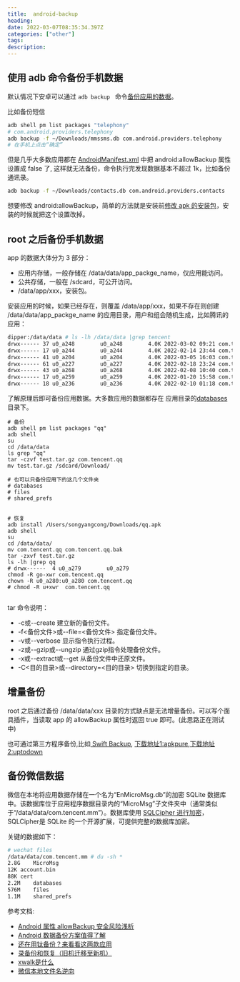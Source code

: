 ```yaml
---
title:  android-backup
heading: 
date: 2022-03-07T08:35:34.397Z
categories: ["other"]
tags: 
description: 
---
```


## 使用 adb 命令备份手机数据

默认情况下安卓可以通过 `adb backup ` 命令[备份应用的数据](https://blog.csdn.net/qq_41730930/article/details/88074992)。

比如备份短信
```bash
adb shell pm list packages "telephony"
# com.android.providers.telephony
adb backup -f ~/Downloads/mmssms.db com.android.providers.telephony
# 在手机上点击“确定”
```


但是几乎大多数应用都在 [AndroidManifest.xml](https://segmentfault.com/a/1190000002590577) 中把 android:allowBackup 属性设置成 false 了, 这样就无法备份，命令执行完发现数据基本不超过 1k，比如备份通讯录。
```bash
adb backup -f ~/Downloads/contacts.db com.android.providers.contacts
```

想要修改 android:allowBackup，简单的方法就是安装前[修改 apk 的安装包](https://forum.xda-developers.com/t/guide-how-to-enable-adb-backup-for-any-app-changing-android-allowbackup.3495117/)，安装的时候就把这个设置改掉。

## root 之后备份手机数据

app 的数据大体分为 3 部分：
- 应用内存储，一般存储在 /data/data/app_packge_name，仅应用能访问。
- 公共存储，一般在 /sdcard，可公开访问。
- /data/app/xxx，安装包。

安装应用的时候，如果已经存在，则覆盖 /data/app/xxx，如果不存在则创建 /data/data/app_packge_name 的应用目录，用户和组会随机生成，比如腾讯的应用：
```bash
dipper:/data/data # ls -lh /data/data |grep tencent                                                                                              
drwx------ 37 u0_a248        u0_a248        4.0K 2022-03-02 09:21 com.tencent.android.qqdownloader
drwx------ 17 u0_a244        u0_a244        4.0K 2022-02-14 23:44 com.tencent.androidqqmail
drwx------ 41 u0_a204        u0_a204        4.0K 2022-03-05 16:03 com.tencent.map
drwx------ 61 u0_a227        u0_a227        4.0K 2022-02-18 23:24 com.tencent.mm
drwx------ 43 u0_a268        u0_a268        4.0K 2022-02-08 10:40 com.tencent.qqmusic
drwx------ 17 u0_a259        u0_a259        4.0K 2022-01-20 15:58 com.tencent.wemeet.app
drwx------ 18 u0_a236        u0_a236        4.0K 2022-02-10 01:18 com.tencent.weread
```

了解原理后即可备份应用数据。大多数应用的数据都存在 应用目录的[databases](https://www.cnblogs.com/slankka/p/9158599.html) 目录下。
```
# 备份
adb shell pm list packages "qq"
adb shell
su
cd /data/data 
ls grep "qq"
tar -czvf test.tar.gz com.tencent.qq
mv test.tar.gz /sdcard/Download/

# 也可以只备份应用下的这几个文件夹
# databases
# files
# shared_prefs


# 恢复
adb install /Users/songyangcong/Downloads/qq.apk
adb shell
su
cd /data/data/
mv com.tencent.qq com.tencent.qq.bak
tar -zxvf test.tar.gz
ls -lh |grep qq                                         
# drwx------  4 u0_a279        u0_a279   
chmod -R go-xwr com.tencent.qq
chown -R u0_a280:u0_a280 com.tencent.qq
# chmod -R u+xwr  com.tencent.qq


```

tar 命令说明：
 - -c或--create 建立新的备份文件。
 - -f<备份文件>或--file=<备份文件> 指定备份文件。
 - -v或--verbose 显示指令执行过程。
 - -z或--gzip或--ungzip 通过gzip指令处理备份文件。
 - -x或--extract或--get 从备份文件中还原文件。
 - -C<目的目录>或--directory=<目的目录> 切换到指定的目录。

## 增量备份
root 之后通过备份 /data/data/xxx 目录的方式缺点是无法增量备份。可以写个面具插件，当读取 app 的 allowBackup 属性时返回 true 即可。(此思路正在测试中)


也可通过第三方程序备份,比如[ Swift Backup](https://sspai.com/post/55454), 
[下载地址1:apkpure](https://apkpure.com/swift-backup/org.swiftapps.swiftbackup),[下载地址2:uptodown](https://swift-backup.cn.uptodown.com/android)


## 备份微信数据

微信在本地将应用数据存储在一个名为“EnMicroMsg.db”的加密 SQLite 数据库中。该数据库位于应用程序数据目录内的“MicroMsg”子文件夹中（通常类似于“/data/data/com.tencent.mm”）。数据库使用 [SQLCipher 进行加密](https://developer.aliyun.com/article/234032)，SQLCipher是 SQLite 的一个开源扩展，可提供完整的数据库加密。


关键的数据如下： 
```bash
# wechat files
/data/data/com.tencent.mm # du -sh *
2.8G	MicroMsg
12K	account.bin
88K	cert
2.2M	databases
576M	files
1.1M	shared_prefs
```






参考文档:
- [Android 属性 allowBackup 安全风险浅析](https://segmentfault.com/a/1190000002590577)
- [Android 数据备份方案值得了解](https://sspai.com/post/54075)
- [还在用钛备份？来看看这两款应用](https://sspai.com/post/60521)
- [录备份和恢复（旧机迁移至新机）](https://blog.csdn.net/qq_41730930/article/details/99314231)
- [xwalk是什么](https://dlmu2001.github.io/android/2016/11/24/use-crosswalk.html)
- [微信本地文件名逆向](https://ujoy.net/topics/2757429)
